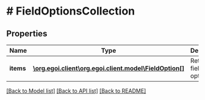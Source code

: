 # # FieldOptionsCollection

## Properties

Name | Type | Description | Notes
------------ | ------------- | ------------- | -------------
**items** | [**\org.egoi.client\org.egoi.client.model\FieldOption[]**](FieldOption.md) | Returned field options | [optional] 

[[Back to Model list]](../../README.md#documentation-for-models) [[Back to API list]](../../README.md#documentation-for-api-endpoints) [[Back to README]](../../README.md)


